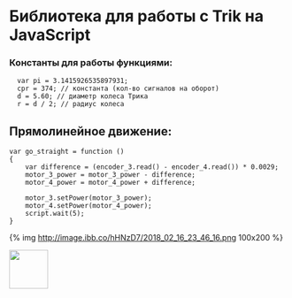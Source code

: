 <h1> Библиотека для работы c Trik на JavaScript </h1>
<h3> Константы для работы функциями: </h3>

```
  var pi = 3.1415926535897931; 
  cpr = 374; // константа (кол-во сигналов на оборот)
  d = 5.60; // диаметр колеса Трика
  r = d / 2; // радиус колеса
```

<h2> Прямолинейное движение: </h2>

```
var go_straight = function () 
{
    var difference = (encoder_3.read() - encoder_4.read()) * 0.0029;
    motor_3_power = motor_3_power - difference;
    motor_4_power = motor_4_power + difference;
    
    motor_3.setPower(motor_3_power);
    motor_4.setPower(motor_4_power);
    script.wait(5);
}
```
{% img http://image.ibb.co/hHNzD7/2018_02_16_23_46_16.png 100x200 %}

<img src="http://image.ibb.co/hHNzD7/2018_02_16_23_46_16.png" style="width: 70px;"/>
